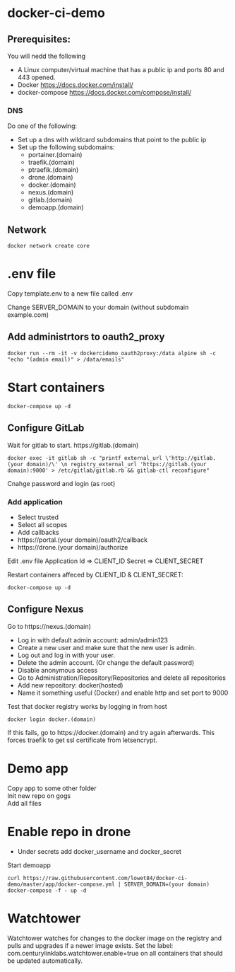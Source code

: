 # docker-ci-demo

## Prerequisites:
You will nedd the following
* A Linux computer/virtual machine that has a public ip and ports 80 and 443 opened.
* Docker https://docs.docker.com/install/
* docker-compose https://docs.docker.com/compose/install/

### DNS
Do one of the following:
* Set up a dns with wildcard subdomains that point to the public ip
* Set up the following subdomains: 
    * portainer.(domain)
    * traefik.(domain)
    * ptraefik.(domain)
    * drone.(domain)
    * docker.(domain)
    * nexus.(domain)
    * gitlab.(domain)
    * demoapp.(domain)


## Network
```
docker network create core
```

# .env file
Copy template.env to a new file called .env

Change SERVER_DOMAIN to your domain (without subdomain example.com)

## Add administrtors to oauth2_proxy
```
docker run --rm -it -v dockercidemo_oauth2proxy:/data alpine sh -c "echo "(admin email)" > /data/emails"
```

# Start containers
```
docker-compose up -d
```

## Configure GitLab
Wait for gitlab to start. https://gitlab.(domain)  
```
docker exec -it gitlab sh -c "printf external_url \'http://gitlab.(your domain)/\' \n registry_external_url 'https://gitlab.(your domain):9000' > /etc/gitlab/gitlab.rb && gitlab-ctl reconfigure"
```

Cnahge password and login (as root)

### Add application
* Select trusted
* Select all scopes
* Add callbacks
* https://portal.(your domain)/oauth2/callback
* https://drone.(your domain)/authorize

Edit .env file
Application Id => CLIENT_ID
Secret => CLIENT_SECRET

Restart containers affeced by CLIENT_ID & CLIENT_SECRET:
```
docker-compose up -d
```

## Configure Nexus

Go to https://nexus.(domain)
* Log in with default admin account: admin/admin123
* Create a new user and make sure that the new user is admin.
* Log out and log in with your user. 
* Delete the admin account. (Or change the default password)
* Disable anonymous access
* Go to Administration/Repository/Repositories and delete all repositories
* Add new repository: docker(hosted)
* Name it something useful (Docker) and enable http and set port to 9000

Test that docker registry works by logging in from host
```
docker login docker.(domain)
```

If this fails, go to https://docker.(domain) and try again afterwards. This forces traefik to get ssl certificate from letsencrypt.

# Demo app
Copy app to some other folder  
Init new repo on gogs  
Add all files  

# Enable repo in drone
* Under secrets add docker_username and docker_secret  

Start demoapp
```
curl https://raw.githubusercontent.com/lowet84/docker-ci-demo/master/app/docker-compose.yml | SERVER_DOMAIN=(your domain) docker-compose -f - up -d
```

# Watchtower
Watchtower watches for changes to the docker image on the registry and pulls and upgrades if a newer image exists.
Set the label: com.centurylinklabs.watchtower.enable=true on all containers that should be updated automatically.
